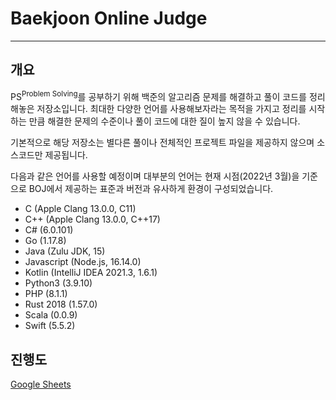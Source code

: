 # Baekjoon Online Judge
---

## 개요
PS<sup>Problem Solving</sup>를 공부하기 위해 백준의 알고리즘 문제를 해결하고 풀이 코드를 정리 해놓은 저장소입니다. 최대한 다양한 언어를 사용해보자라는 목적을 가지고 정리를 시작하는 만큼 해결한 문제의 수준이나 풀이 코드에 대한 질이 높지 않을 수 있습니다.

기본적으로 해당 저장소는 별다른 풀이나 전체적인 프로젝트 파일을 제공하지 않으며 소스코드만 제공됩니다.

다음과 같은 언어를 사용할 예정이며 대부분의 언어는 현재 시점(2022년 3월)을 기준으로 BOJ에서 제공하는 표준과 버전과 유사하게 환경이 구성되었습니다.

* C (Apple Clang 13.0.0, C11)
* C++ (Apple Clang 13.0.0, C++17)
* C# (6.0.101)
* Go (1.17.8)
* Java (Zulu JDK, 15)
* Javascript (Node.js, 16.14.0)
* Kotlin (IntelliJ IDEA 2021.3, 1.6.1)
* Python3 (3.9.10)
* PHP (8.1.1)
* Rust 2018 (1.57.0)
* Scala (0.0.9)
* Swift (5.5.2)

## 진행도
[Google Sheets](https://bit.ly/3sHxxDH)